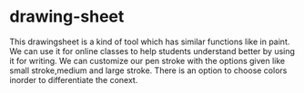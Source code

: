 # drawing-sheet

This drawingsheet is a kind of tool which has similar functions like in paint.
We can use it for online classes to help students understand better by using it for writing.
We can customize our pen stroke with the options given like small stroke,medium and large stroke.
There is an option to choose colors inorder to differentiate the conext.
